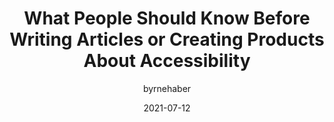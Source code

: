 ---
author: byrnehaber
date: 2021-07-12
layout: post.njk
tags:
  - accessibility
  - meta
target_url: https://sheribyrnehaber.medium.com/what-people-should-know-before-writing-articles-or-creating-products-about-accessibility-85a3af34a7cb
title: What People Should Know Before Writing Articles or Creating Products About Accessibility
---
